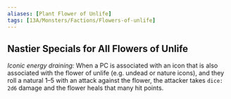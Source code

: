 ```yaml
---
aliases: [Plant Flower of Unlife]
tags: [13A/Monsters/Factions/Flowers-of-unlife]
---
```


## Nastier Specials for All Flowers of Unlife

*Iconic energy draining:* When a PC is associated with an icon that is also associated with the flower of unlife (e.g. undead or nature icons), and they roll a natural 1–5 with an attack against the flower, the attacker takes `dice: 2d6` damage and the flower heals that many hit points.